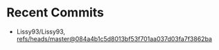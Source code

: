# Recent Commits

<!-- START gadpp -->
- Lissy93/Lissy93, [refs/heads/master@084a4b1c5d8013bf53f701aa037d03fa7f3862ba](https://github.com/Lissy93/Lissy93/commit/084a4b1c5d8013bf53f701aa037d03fa7f3862ba)
